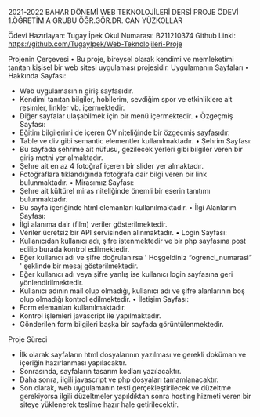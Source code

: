 2021-2022 BAHAR DÖNEMİ
WEB TEKNOLOJİLERİ DERSİ
PROJE ÖDEVİ
1.ÖĞRETİM A GRUBU
ÖĞR.GÖR.DR. CAN YÜZKOLLAR

Ödevi Hazırlayan: Tugay İpek
Okul Numarası: B211210374
Github Linki: https://github.com/TugayIpek/Web-Teknolojileri-Proje

Projenin Çerçevesi
•	Bu proje, bireysel olarak kendimi ve memleketimi tanıtan kişisel bir web sitesi uygulaması projesidir.
Uygulamanın Sayfaları
•	Hakkında Sayfası:
- Web uygulamasının giriş sayfasıdır.
- Kendimi tanıtan bilgiler, hobilerim, sevdiğim spor ve etkinliklere ait resimler, linkler vb. içermektedir.
- Diğer sayfalar ulaşabilmek için bir menü içermektedir.
•	Özgeçmiş Sayfası:
- Eğitim bilgilerimi de içeren CV niteliğinde bir özgeçmiş sayfasıdır. 
- Table ve div gibi semantic elementler kullanılmaktadır.
•	Şehrim Sayfası:
- Bu sayfada şehrime ait nüfusu, gezilecek yerleri gibi bilgiler veren bir giriş metni yer almaktadır.
- Şehre ait en az 4 fotoğraf içeren bir slider yer almaktadır.
- Fotoğraflara tıklandığında fotoğrafa dair bilgi veren bir link bulunmaktadır.
•	Mirasımız Sayfası:
- Şehre ait kültürel miras niteliğinde önemli bir eserin tanıtımı bulunmaktadır.
- Bu sayfa içeriğinde html elemanları kullanılmaktadır.
•	İlgi Alanlarım Sayfası:
- İlgi alanıma dair (film) veriler gösterilmektedir.
- Veriler ücretsiz bir API servisinden alınmaktadır.
•	Login Sayfası:
- Kullanıcıdan kullanıcı adı, şifre istenmektedir ve bir php sayfasına post edilip burada kontrol edilmektedir.
- Eğer kullanıcı adı ve şifre doğrulanırsa ' Hoşgeldiniz “ogrenci_numarasi” ' şeklinde bir mesaj gösterilmektedir.
- Eğer kullanıcı adı veya şifre yanlış ise kullanıcı login sayfasına geri yönlendirilmektedir.
- Kullanıcı adının mail olup olmadığı, kullanıcı adı ve şifre alanlarının boş olup olmadığı kontrol edilmektedir.
•	İletişim Sayfası:
- Form elemanları kullanılmaktadır.
- Kontrol işlemleri javascript ile yapılmaktadır.
- Gönderilen form bilgileri başka bir sayfada görüntülenmektedir.

Proje Süreci
- İlk olarak sayfaların html dosyalarının yazılması ve gerekli doküman ve içeriğin hazırlanması yapılacaktır.
- Sonrasında, sayfaların tasarım kodları yazılacaktır.
- Daha sonra, ilgili javascript ve php dosyaları tamamlanacaktır.
- Son olarak, web uygulamanın testi gerçekleştirilecek ve düzeltme gerekiyorsa ilgili düzeltmeler yapıldıktan sonra hosting hizmeti veren bir siteye yüklenerek teslime hazır hale getirilecektir. 
